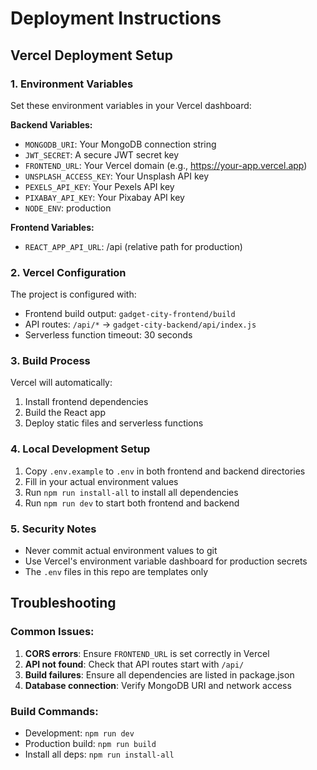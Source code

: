 # Deployment Instructions

## Vercel Deployment Setup

### 1. Environment Variables
Set these environment variables in your Vercel dashboard:

**Backend Variables:**
- `MONGODB_URI`: Your MongoDB connection string
- `JWT_SECRET`: A secure JWT secret key
- `FRONTEND_URL`: Your Vercel domain (e.g., https://your-app.vercel.app)
- `UNSPLASH_ACCESS_KEY`: Your Unsplash API key
- `PEXELS_API_KEY`: Your Pexels API key
- `PIXABAY_API_KEY`: Your Pixabay API key
- `NODE_ENV`: production

**Frontend Variables:**
- `REACT_APP_API_URL`: /api (relative path for production)

### 2. Vercel Configuration
The project is configured with:
- Frontend build output: `gadget-city-frontend/build`
- API routes: `/api/*` → `gadget-city-backend/api/index.js`
- Serverless function timeout: 30 seconds

### 3. Build Process
Vercel will automatically:
1. Install frontend dependencies
2. Build the React app
3. Deploy static files and serverless functions

### 4. Local Development Setup
1. Copy `.env.example` to `.env` in both frontend and backend directories
2. Fill in your actual environment values
3. Run `npm run install-all` to install all dependencies
4. Run `npm run dev` to start both frontend and backend

### 5. Security Notes
- Never commit actual environment values to git
- Use Vercel's environment variable dashboard for production secrets
- The `.env` files in this repo are templates only

## Troubleshooting

### Common Issues:
1. **CORS errors**: Ensure `FRONTEND_URL` is set correctly in Vercel
2. **API not found**: Check that API routes start with `/api/`
3. **Build failures**: Ensure all dependencies are listed in package.json
4. **Database connection**: Verify MongoDB URI and network access

### Build Commands:
- Development: `npm run dev`
- Production build: `npm run build`
- Install all deps: `npm run install-all`